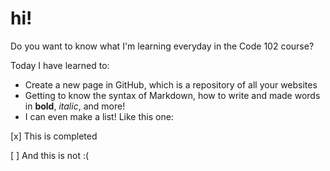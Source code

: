 # hi!
Do you want to know what I'm learning everyday in the Code 102 course?

Today I have learned to:
- Create a new page in GitHub, which is a repository of all your websites
- Getting to know the syntax of Markdown, how to write and made words in **bold**, *italic*, and more!
- I can even make a list! Like this one:

[x] This is completed

[ ] And this is not :(

